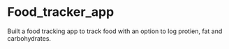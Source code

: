 # Food_tracker_app
Built a food tracking app to track food with an option to log protien, fat and carbohydrates. 
